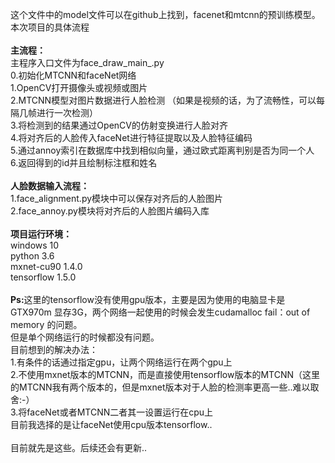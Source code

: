 这个文件中的model文件可以在github上找到，facenet和mtcnn的预训练模型。<br>
本次项目的具体流程<br>
<br>
<strong>主流程：</strong><br>
主程序入口文件为face_draw_main_.py<br>
0.初始化MTCNN和faceNet网络<br>
1.OpenCV打开摄像头或视频或图片<br>
2.MTCNN模型对图片数据进行人脸检测 （如果是视频的话，为了流畅性，可以每隔几帧进行一次检测）<br>
3.将检测到的结果通过OpenCV的仿射变换进行人脸对齐<br>
4.将对齐后的人脸传入faceNet进行特征提取以及人脸特征编码<br>
5.通过annoy索引在数据库中找到相似向量，通过欧式距离判别是否为同一个人<br>
6.返回得到的id并且绘制标注框和姓名<br>
<br>
<strong>人脸数据输入流程：</strong><br>
1.face_alignment.py模块中可以保存对齐后的人脸图片<br>
2.face_annoy.py模块将对齐后的人脸图片编码入库<br>
<br>
<strong>项目运行环境：</strong><br>
windows 10<br>
python 3.6<br>
mxnet-cu90 1.4.0<br>
tensorflow 1.5.0<br>
<br>
<strong>Ps:</strong>这里的tensorflow没有使用gpu版本，主要是因为使用的电脑显卡是GTX970m 显存3G，两个网络一起使用的时候会发生cudamalloc fail：out of memory 的问题。<br>
但是单个网络运行的时候都没有问题。<br>
目前想到的解决办法：<br>
1.有条件的话通过指定gpu，让两个网络运行在两个gpu上<br>
2.不使用mxnet版本的MTCNN，而是直接使用tensorflow版本的MTCNN（这里的MTCNN我有两个版本的，但是mxnet版本对于人脸的检测率更高一些..难以取舍:-）<br>
3.将faceNet或者MTCNN二者其一设置运行在cpu上<br>
目前我选择的是让faceNet使用cpu版本tensorflow..<br>
<br>
目前就先是这些。后续还会有更新..
